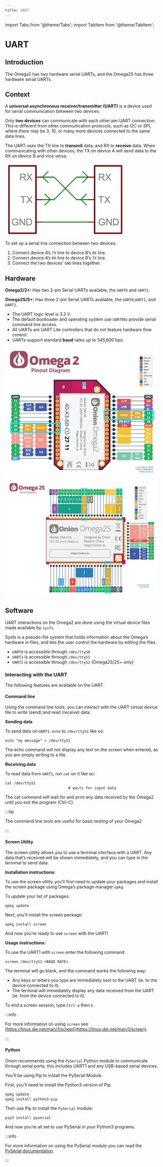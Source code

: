 ```yaml
---
title: UART
---
```


import Tabs from '@theme/Tabs';
import TabItem from '@theme/TabItem';

# UART

## Introduction
The Omega2 has two hardware serial UARTs, and the Omega2S has three hardware serial UARTs.

## Context
A **universal asynchronous receiver/transmitter (UART)** is a device used for serial communication between two devices. 

Only **two devices** can communicate with each other per UART connection. This is different from other communication protocols, such as I2C or SPI, where there may be 3, 10, or many more devices connected to the same data lines.

The UART uses the TX line to **transmit** data, and RX to **receive** data. When communicating with other devices, the TX on device A will send data to the RX on device B and vice versa.

![tx-rx-communication](./assets/tx-rx-communication.png)

To set up a serial line connection between two devices:

1. Connect device A’s `TX` line to device B’s `RX` line.
2. Connect device A’s `RX` line to device B’s `TX` line.
3. Connect the two devices’ `GND` lines together.

## Hardware
**Omega2/2+:** Has two 2-pin Serial UARTs available, the `UART0` and `UART1`.

**Omega2S/S+:** Has three 2-pin Serial UARTs available, the `UART0`,`UART1`, and `UART2`.
- The UART logic level is 3.3 V.
- The default bootloader and operating system use `UART0`to provide serial command line access.
- All UARTs are UART Lite controllers that do not feature hardware flow control.
- UARTs support standard **baud** rates up to 345,600 bps.

<Tabs>
  <TabItem value="omega2" label="Omega2" default>

![omega2-pinout uart-pins](./assets/omega2-pinout-uart-highlights.png)

  </TabItem>
  <TabItem value="omega2s" label="Omega2S">

![omega2s-pinout uart-pins](./assets/omega2s-pinout-uart-highlights.png)

  </TabItem>
</Tabs>

## Software
UART interactions on the Omega2 are done using the virtual device files made available by `sysfs`.

Sysfs is a pseudo-file system that holds information about the Omega’s hardware in files, and lets the user control the hardware by editing the files.
-  `UART0` is accessible through `/dev/ttyS0` 
-  `UART1` is accessible through `/dev/ttyS1` 
-  `UART2` is accessible through `/dev/ttyS2` (Omega2S/2S+ only) 

### Interacting with the UART
The following features are available on the UART.

#### Command line
Using the command line tools, you can interact with the UART virtual device file to write (send) and read (receive) data.

**Sending data**

To send data on `UART1`: `echo` to `/dev/ttyS1` like so:
```
echo "my message" > /dev/ttyS1
```

The echo command will not display any text on the screen when entered, as you are simply writing to a file.  

**Receiving data**

To read data from `UART1`, run `cat` on it like so:
```
cat /dev/ttyS1 
                             # waits for input data
```   

The cat command will wait for and print any data received by the Omega2 until you exit the program (Ctrl-C).

:::tip 

The command line tools are useful for basic testing of your Omega2

:::

#### Screen Utility
The screen utility allows you to use a terminal interface with a UART. Any data that’s received will be shown immediately, and you can type in the terminal to send data.

**Installation instructions:**

To use the screen utility you’ll first need to update your packages and install the screen package using Omega’s package manager `opkg`.

To update your list of packages:
```
opkg update
```

Next, you’ll install the screen package:
```
opkg install screen
```

And now you’re ready to use `screen` with the UART!

**Usage instructions:**

To use the UART1 with `screen` enter the following command:
```
screen /dev/ttyS1 <BAUD RATE>
```

The terminal will go blank, and the command works the following way:
- Any keys or letters you type are immediately sent to the UART (ie. to the device connected to it).
- The terminal will immediately display any data received from the UART (ie. from the device connected to it).

To end a screen session, type `Ctrl-a` then `k`.

:::info 

For more information on using `screen` see [https://linux.die.net/man/1/screen](https://linux.die.net/man/1/screen). 

:::

#### Python
Onion recommends using the `PySerial` Python module to communicate through serial ports; this includes UART1 and any USB-based serial devices. 

You’ll be using Pip to install the PySerial Module. <!--For more details on Python3 and Pip, see our guide on installing and using Python on the Omega.-->

First, you’ll need to install the Python3 version of Pip.
```
opkg update
opkg install python3-pip
```

Then use Pip to install the `PySerial` module:
```
pip3 install pyserial
```

And now you’re all set to use PySerial in your Python3 programs.

:::info

For more information on using the PySerial module you can read the [PySerial documentation](https://pythonhosted.org/pyserial/shortintro.html).

:::

